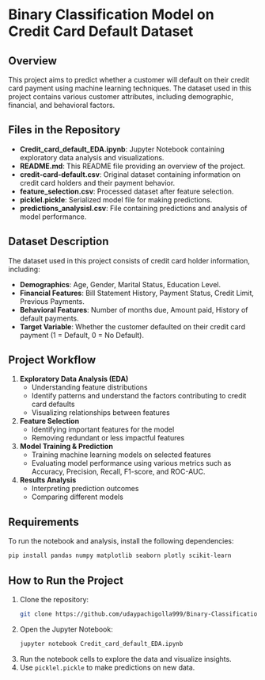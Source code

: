 # Binary Classification Model on Credit Card Default Dataset

## Overview
This project aims to predict whether a customer will default on their credit card payment using machine learning techniques. The dataset used in this project contains various customer attributes, including demographic, financial, and behavioral factors.

## Files in the Repository

- **Credit_card_default_EDA.ipynb**: Jupyter Notebook containing exploratory data analysis and visualizations.
- **README.md**: This README file providing an overview of the project.
- **credit-card-default.csv**: Original dataset containing information on credit card holders and their payment behavior.
- **feature_selection.csv**: Processed dataset after feature selection.
- **picklel.pickle**: Serialized model file for making predictions.
- **predictions_analysisl.csv**: File containing predictions and analysis of model performance.

## Dataset Description
The dataset used in this project consists of credit card holder information, including:
- **Demographics**: Age, Gender, Marital Status, Education Level.
- **Financial Features**: Bill Statement History, Payment Status, Credit Limit, Previous Payments.
- **Behavioral Features**: Number of months due, Amount paid, History of default payments.
- **Target Variable**: Whether the customer defaulted on their credit card payment (1 = Default, 0 = No Default).

## Project Workflow
1. **Exploratory Data Analysis (EDA)**
   - Understanding feature distributions
   - Identify patterns and understand the factors contributing to credit card
defaults
   - Visualizing relationships between features
3. **Feature Selection**
   - Identifying important features for the model
   - Removing redundant or less impactful features
4. **Model Training & Prediction**
   - Training machine learning models on selected features
   - Evaluating model performance using various metrics such as Accuracy, Precision, Recall, F1-score, and ROC-AUC.
5. **Results Analysis**
   - Interpreting prediction outcomes
   - Comparing different models

## Requirements
To run the notebook and analysis, install the following dependencies:
```bash
pip install pandas numpy matplotlib seaborn plotly scikit-learn
```

## How to Run the Project
1. Clone the repository:
   ```sh
   git clone https://github.com/udaypachigolla999/Binary-Classification-Model-on-Credit-Card-Default-Dataset.git
   ```
2. Open the Jupyter Notebook:
   ```bash
   jupyter notebook Credit_card_default_EDA.ipynb
   ```
3. Run the notebook cells to explore the data and visualize insights.
4. Use `picklel.pickle` to make predictions on new data.

